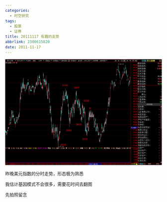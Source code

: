 ```yaml
---
categories:
  - 时空研究
tags:
  - 股票
  - 证券
title: 20111117 有趣的走势
abbrlink: 2300615820
date: 2011-11-17
---
```

![20111117-0](/images/20111117-0.jpeg)


昨晚美元指数的分时走势，形态极为熟悉

我估计基因模式不会很多，需要花时间去翻图

先拍照留念